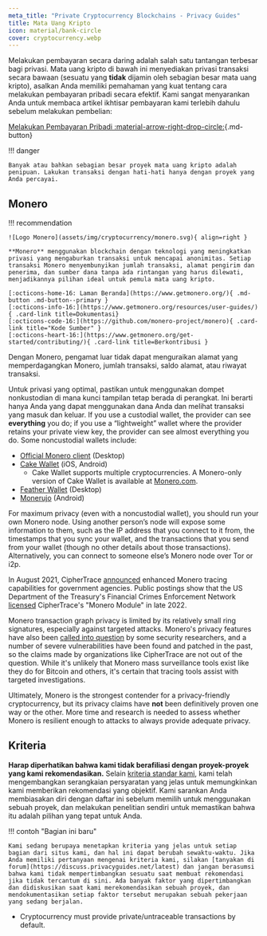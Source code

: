 ```yaml
---
meta_title: "Private Cryptocurrency Blockchains - Privacy Guides"
title: Mata Uang Kripto
icon: material/bank-circle
cover: cryptocurrency.webp
---
```


Melakukan pembayaran secara daring adalah salah satu tantangan terbesar bagi privasi. Mata uang kripto di bawah ini menyediakan privasi transaksi secara bawaan (sesuatu yang **tidak** dijamin oleh sebagian besar mata uang kripto), asalkan Anda memiliki pemahaman yang kuat tentang cara melakukan pembayaran pribadi secara efektif. Kami sangat menyarankan Anda untuk membaca artikel ikhtisar pembayaran kami terlebih dahulu sebelum melakukan pembelian:

[Melakukan Pembayaran Pribadi :material-arrow-right-drop-circle:](advanced/payments.md ""){.md-button}

!!! danger

    Banyak atau bahkan sebagian besar proyek mata uang kripto adalah penipuan. Lakukan transaksi dengan hati-hati hanya dengan proyek yang Anda percayai.

## Monero

!!! recommendation

    ![Logo Monero](assets/img/cryptocurrency/monero.svg){ align=right }
    
    **Monero** menggunakan blockchain dengan teknologi yang meningkatkan privasi yang mengaburkan transaksi untuk mencapai anonimitas. Setiap transaksi Monero menyembunyikan jumlah transaksi, alamat pengirim dan penerima, dan sumber dana tanpa ada rintangan yang harus dilewati, menjadikannya pilihan ideal untuk pemula mata uang kripto.
    
    [:octicons-home-16: Laman Beranda](https://www.getmonero.org/){ .md-button .md-button--primary }
    [:octicons-info-16:](https://www.getmonero.org/resources/user-guides/){ .card-link title=Dokumentasi}
    [:octicons-code-16:](https://github.com/monero-project/monero){ .card-link title="Kode Sumber" }
    [:octicons-heart-16:](https://www.getmonero.org/get-started/contributing/){ .card-link title=Berkontribusi }

Dengan Monero, pengamat luar tidak dapat menguraikan alamat yang memperdagangkan Monero, jumlah transaksi, saldo alamat, atau riwayat transaksi.

Untuk privasi yang optimal, pastikan untuk menggunakan dompet nonkustodian di mana kunci tampilan tetap berada di perangkat. Ini berarti hanya Anda yang dapat menggunakan dana Anda dan melihat transaksi yang masuk dan keluar. If you use a custodial wallet, the provider can see **everything** you do; if you use a “lightweight” wallet where the provider retains your private view key, the provider can see almost everything you do. Some noncustodial wallets include:

- [Official Monero client](https://getmonero.org/downloads) (Desktop)
- [Cake Wallet](https://cakewallet.com/) (iOS, Android)
    - Cake Wallet supports multiple cryptocurrencies. A Monero-only version of Cake Wallet is available at [Monero.com](https://monero.com/).
- [Feather Wallet](https://featherwallet.org/) (Desktop)
- [Monerujo](https://www.monerujo.io/) (Android)

For maximum privacy (even with a noncustodial wallet), you should run your own Monero node. Using another person’s node will expose some information to them, such as the IP address that you connect to it from, the timestamps that you sync your wallet, and the transactions that you send from your wallet (though no other details about those transactions). Alternatively, you can connect to someone else’s Monero node over Tor or i2p.

In August 2021, CipherTrace [announced](https://ciphertrace.com/enhanced-monero-tracing/) enhanced Monero tracing capabilities for government agencies. Public postings show that the US Department of the Treasury's Financial Crimes Enforcement Network [licensed](https://sam.gov/opp/d12cbe9afbb94ca68006d0f006d355ac/view) CipherTrace's "Monero Module" in late 2022.

Monero transaction graph privacy is limited by its relatively small ring signatures, especially against targeted attacks. Monero's privacy features have also been [called into question](https://web.archive.org/web/20180331203053/https://www.wired.com/story/monero-privacy/) by some security researchers, and a number of severe vulnerabilities have been found and patched in the past, so the claims made by organizations like CipherTrace are not out of the question. While it's unlikely that Monero mass surveillance tools exist like they do for Bitcoin and others, it's certain that tracing tools assist with targeted investigations.

Ultimately, Monero is the strongest contender for a privacy-friendly cryptocurrency, but its privacy claims have **not** been definitively proven one way or the other. More time and research is needed to assess whether Monero is resilient enough to attacks to always provide adequate privacy.

## Kriteria

**Harap diperhatikan bahwa kami tidak berafiliasi dengan proyek-proyek yang kami rekomendasikan.** Selain [kriteria standar kami](about/criteria.md), kami telah mengembangkan serangkaian persyaratan yang jelas untuk memungkinkan kami memberikan rekomendasi yang objektif. Kami sarankan Anda membiasakan diri dengan daftar ini sebelum memilih untuk menggunakan sebuah proyek, dan melakukan penelitian sendiri untuk memastikan bahwa itu adalah pilihan yang tepat untuk Anda.

!!! contoh "Bagian ini baru"

    Kami sedang berupaya menetapkan kriteria yang jelas untuk setiap bagian dari situs kami, dan hal ini dapat berubah sewaktu-waktu. Jika Anda memiliki pertanyaan mengenai kriteria kami, silakan [tanyakan di forum](https://discuss.privacyguides.net/latest) dan jangan berasumsi bahwa kami tidak mempertimbangkan sesuatu saat membuat rekomendasi jika tidak tercantum di sini. Ada banyak faktor yang dipertimbangkan dan didiskusikan saat kami merekomendasikan sebuah proyek, dan mendokumentasikan setiap faktor tersebut merupakan sebuah pekerjaan yang sedang berjalan.

- Cryptocurrency must provide private/untraceable transactions by default.
